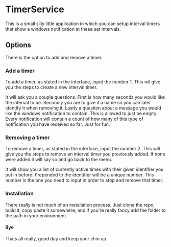 # TimerService
This is a small silly little application in which you can setup interval timers that show a windows notification at these set intervals.

## Options
There is the option to add and remove a timer. 

### Add a timer
To add a timer, as stated in the interface, input the number 1. This wil give you the steps to create a new interval timer.

It will ask you a couple questions. First is how many seconds you would like the interval to be. Secondly you are to give it a name so you can later identify it when removing it. Lastly a question about a message you would like the windows notification to contain. This is allowed to just be empty. Every notification will contain a count of how many of this type of notification you have received so far. Just for fun.

### Removing a timer
To remove a timer, as stated in the interface, input the number 2. This will give you the steps to remove an interval timer you previously added. If none were added it will say so and go back to the menu.

It will show you a list of currently active times with their given identifier you put in before. Prepended to the identifier will be a unique number. This number is the one you need to input in order to stop and remove that timer.

### Installation
There really is not much of an installation process. Just clone the repo, build it, copy paste it somewhere, and if you're really fancy add the folder to the path in your environment.

#### Bye
Thats all really, good day and keep your chin up.